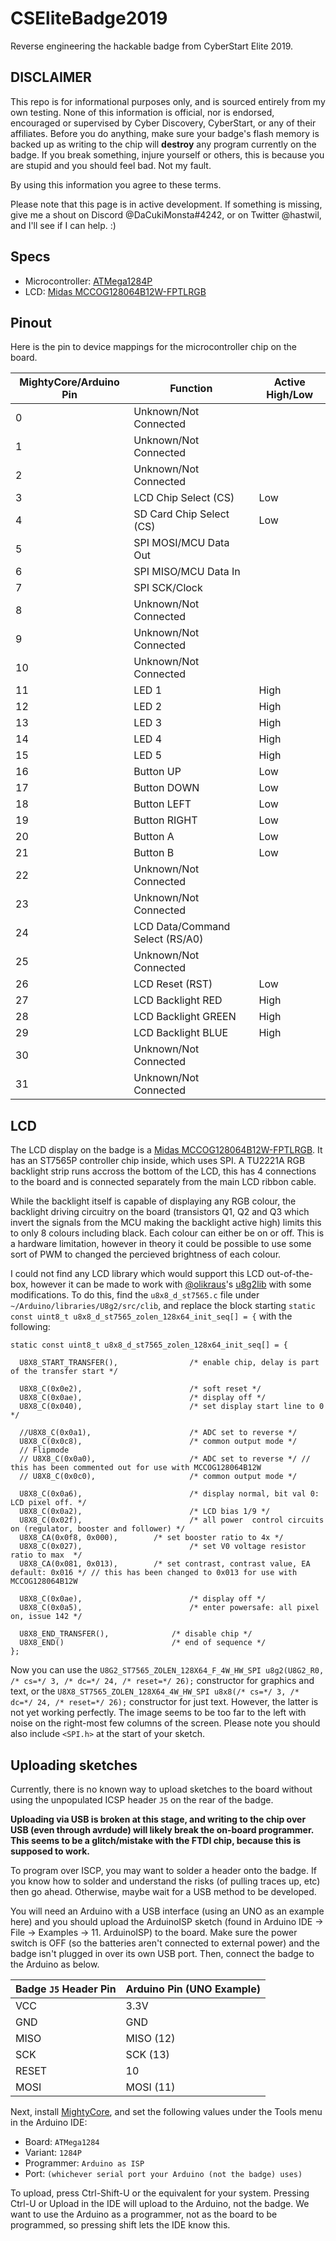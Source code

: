 # CSEliteBadge2019
Reverse engineering the hackable badge from CyberStart Elite 2019.
## DISCLAIMER
This repo is for informational purposes only, and is sourced entirely from my own testing. None of this information is official, nor is endorsed, encouraged or supervised by Cyber Discovery, CyberStart, or any of their affiliates. Before you do anything, make sure your badge's flash memory is backed up as writing to the chip will **destroy** any program currently on the badge. If you break something, injure yourself or others, this is because you are stupid and you should feel bad. Not my fault.

By using this information you agree to these terms.

Please note that this page is in active development. If something is missing, give me a shout on Discord @DaCukiMonsta#4242, or on Twitter @hastwil, and I'll see if I can help. :)
## Specs
+ Microcontroller: [ATMega1284P](http://ww1.microchip.com/downloads/en/devicedoc/doc8059.pdf)
+ LCD: [Midas MCCOG128064B12W-FPTLRGB](https://uk.farnell.com/midas/mccog128064b12w-fptlrgb/display-lcd-graphic-128x64-fstn/dp/2664760)

## Pinout
Here is the pin to device mappings for the microcontroller chip on the board.

| MightyCore/Arduino Pin  | Function           | Active High/Low |
|-------------------------|--------------------|-----------------|
|0|Unknown/Not Connected||
|1|Unknown/Not Connected||
|2|Unknown/Not Connected||
|3|LCD Chip Select (CS)|Low|
|4|SD Card Chip Select (CS)|Low|
|5|SPI MOSI/MCU Data Out||
|6|SPI MISO/MCU Data In||
|7|SPI SCK/Clock||
|8|Unknown/Not Connected||
|9|Unknown/Not Connected||
|10|Unknown/Not Connected||
|11|LED 1|High|
|12|LED 2|High|
|13|LED 3|High|
|14|LED 4|High|
|15|LED 5|High|
|16|Button UP|Low|
|17|Button DOWN|Low|
|18|Button LEFT|Low|
|19|Button RIGHT|Low|
|20|Button A|Low|
|21|Button B|Low|
|22|Unknown/Not Connected||
|23|Unknown/Not Connected||
|24|LCD Data/Command Select (RS/A0)||
|25|Unknown/Not Connected||
|26|LCD Reset (RST)|Low|
|27|LCD Backlight RED|High|
|28|LCD Backlight GREEN|High|
|29|LCD Backlight BLUE|High|
|30|Unknown/Not Connected||
|31|Unknown/Not Connected||

## LCD
The LCD display on the badge is a [Midas MCCOG128064B12W-FPTLRGB](https://uk.farnell.com/midas/mccog128064b12w-fptlrgb/display-lcd-graphic-128x64-fstn/dp/2664760). It has an ST7565P controller chip inside, which uses SPI. A TU2221A RGB backlight strip runs accross the bottom of the LCD, this has 4 connections to the board and is connected separately from the main LCD ribbon cable.

While the backlight itself is capable of displaying any RGB colour, the backlight driving circuitry on the board (transistors Q1, Q2 and Q3 which invert the signals from the MCU making the backlight active high) limits this to only 8 colours including black. Each colour can either be on or off. This is a hardware limitation, however in theory it could be possible to use some sort of PWM to changed the percieved brightness of each colour.

I could not find any LCD library which would support this LCD out-of-the-box, however it can be made to work with [@olikraus](https://github.com/olikraus)'s [u8g2lib](https://github.com/olikraus/u8g2) with some modifications. To do this, find the `u8x8_d_st7565.c` file under `~/Arduino/libraries/U8g2/src/clib`, and replace the block starting `static const uint8_t u8x8_d_st7565_zolen_128x64_init_seq[] = {` with the following:

```Processing
static const uint8_t u8x8_d_st7565_zolen_128x64_init_seq[] = {
    
  U8X8_START_TRANSFER(),             	/* enable chip, delay is part of the transfer start */
  
  U8X8_C(0x0e2),            			/* soft reset */
  U8X8_C(0x0ae),		                /* display off */
  U8X8_C(0x040),		                /* set display start line to 0 */
  
  //U8X8_C(0x0a1),		                /* ADC set to reverse */
  U8X8_C(0x0c8),		                /* common output mode */
  // Flipmode
  // U8X8_C(0x0a0),		                /* ADC set to reverse */ // this has been commented out for use with MCCOG128064B12W
  // U8X8_C(0x0c0),		                /* common output mode */
  
  U8X8_C(0x0a6),		                /* display normal, bit val 0: LCD pixel off. */
  U8X8_C(0x0a2),		                /* LCD bias 1/9 */
  U8X8_C(0x02f),		                /* all power  control circuits on (regulator, booster and follower) */
  U8X8_CA(0x0f8, 0x000),		/* set booster ratio to 4x */
  U8X8_C(0x027),		                /* set V0 voltage resistor ratio to max  */
  U8X8_CA(0x081, 0x013),		/* set contrast, contrast value, EA default: 0x016 */ // this has been changed to 0x013 for use with MCCOG128064B12W
  
  U8X8_C(0x0ae),		                /* display off */
  U8X8_C(0x0a5),		                /* enter powersafe: all pixel on, issue 142 */
  
  U8X8_END_TRANSFER(),             	/* disable chip */
  U8X8_END()             			/* end of sequence */
};
```

Now you can use the `U8G2_ST7565_ZOLEN_128X64_F_4W_HW_SPI u8g2(U8G2_R0, /* cs=*/ 3, /* dc=*/ 24, /* reset=*/ 26);` constructor for graphics and text, or the `U8X8_ST7565_ZOLEN_128X64_4W_HW_SPI u8x8(/* cs=*/ 3, /* dc=*/ 24, /* reset=*/ 26);` constructor for just text. However, the latter is not yet working perfectly. The image seems to be too far to the left with noise on the right-most few columns of the screen. Please note you should also include `<SPI.h>` at the start of your sketch.

## Uploading sketches
Currently, there is no known way to upload sketches to the board without using the unpopulated ICSP header `J5` on the rear of the badge.

**Uploading via USB is broken at this stage, and writing to the chip over USB (even through avrdude) will likely break the on-board programmer. This seems to be a glitch/mistake with the FTDI chip, because this is supposed to work.**

To program over ISCP, you may want to solder a header onto the badge. If you know how to solder and understand the risks (of pulling traces up, etc) then go ahead. Otherwise, maybe wait for a USB method to be developed.

You will need an Arduino with a USB interface (using an UNO as an example here) and you should upload the ArduinoISP sketch (found in Arduino IDE -> File -> Examples -> 11. ArduinoISP) to the board. Make sure the power switch is OFF (so the batteries aren't connected to external power) and the badge isn't plugged in over its own USB port.  Then, connect the badge to the Arduino as below.

|Badge `J5` Header Pin|Arduino Pin (UNO Example)|
|-|-|
|VCC|3.3V|
|GND|GND|
|MISO|MISO (12)|
|SCK|SCK (13)|
|RESET|10|
|MOSI|MOSI (11)|

Next, install [MightyCore](https://github.com/MCUdude/MightyCore#boards-manager-installation), and set the following values under the Tools menu in the Arduino IDE:
+ Board: `ATMega1284`
+ Variant: `1284P`
+ Programmer: `Arduino as ISP`
+ Port: `(whichever serial port your Arduino (not the badge) uses)`

To upload, press Ctrl-Shift-U or the equivalent for your system. Pressing Ctrl-U or Upload in the IDE will upload to the Arduino, not the badge. We want to use the Arduino as a programmer, not as the board to be programmed, so pressing shift lets the IDE know this.
